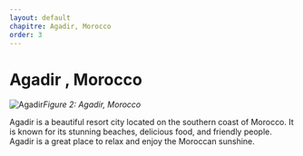 ```yaml
---
layout: default
chapitre: Agadir, Morocco
order: 3
---
```


# Agadir , Morocco

![Agadir]({{site.baseurl}}/3.agadir-morocco/images/Agadir-Morocco.jpg)*Figure 2: Agadir, Morocco*


<!-- note -->

Agadir is a beautiful resort city located on the southern coast of Morocco. It is known for its stunning beaches, delicious food, and friendly people. Agadir is a great place to relax and enjoy the Moroccan sunshine.

